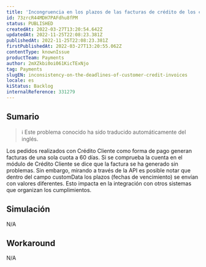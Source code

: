 ```yaml
---
title: 'Incongruencia en los plazos de las facturas de crédito de los clientes'
id: 73zrcR44MDH7PAFdhu8fPM
status: PUBLISHED
createdAt: 2022-03-27T13:20:54.642Z
updatedAt: 2022-11-25T22:08:23.381Z
publishedAt: 2022-11-25T22:08:23.381Z
firstPublishedAt: 2022-03-27T13:20:55.062Z
contentType: knownIssue
productTeam: Payments
author: 2mXZkbi0oi061KicTExNjo
tag: Payments
slugEN: inconsistency-on-the-deadlines-of-customer-credit-invoices
locale: es
kiStatus: Backlog
internalReference: 331279
---
```


## Sumario

>ℹ️ Este problema conocido ha sido traducido automáticamente del inglés.


Los pedidos realizados con Crédito Cliente como forma de pago generan facturas de una sola cuota a 60 días. Si se comprueba la cuenta en el módulo de Crédito Cliente se dice que la factura se ha generado sin problemas. Sin embargo, mirando a través de la API es posible notar que dentro del campo customData los plazos (fechas de vencimiento) se envían con valores diferentes. Esto impacta en la integración con otros sistemas que organizan los cumplimientos.



## Simulación


N/A



## Workaround


N/A

